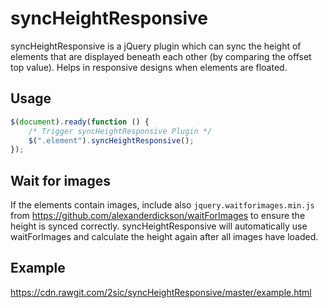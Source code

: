 syncHeightResponsive
====================

syncHeightResponsive is a jQuery plugin which can sync the height of elements that are displayed beneath each other (by comparing the offset top value). Helps in responsive designs when elements are floated.

## Usage
```js
$(document).ready(function () {
    /* Trigger syncHeightResponsive Plugin */
    $(".element").syncHeightResponsive();
});
```

## Wait for images
If the elements contain images, include also `jquery.waitforimages.min.js` from https://github.com/alexanderdickson/waitForImages to ensure the height is synced correctly. syncHeightResponsive will automatically use waitForImages and calculate the height again after all images have loaded.

## Example
https://cdn.rawgit.com/2sic/syncHeightResponsive/master/example.html